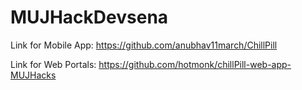 # MUJHackDevsena

Link for Mobile App: https://github.com/anubhav11march/ChillPill

Link for Web Portals: https://github.com/hotmonk/chillPill-web-app-MUJHacks
